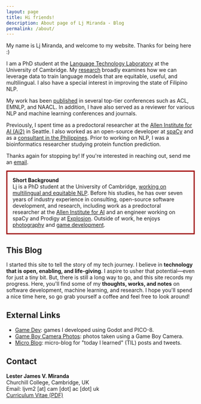 ```yaml
---
layout: page
title: Hi friends!
description: About page of Lj Miranda - Blog
permalink: /about/
---
```


My name is Lj Miranda, and welcome to my website. Thanks for being here :)

I am a PhD student at the [Language Technology Laboratory](https://ltl.mmll.cam.ac.uk/) at the University of Cambridge.
My [research](/research) broadly examines how we can leverage data to train language models that are equitable, useful, and multilingual.
I also have a special interest in improving the state of Filipino NLP.

My work has been [published](https://scholar.google.com/citations?user=2RtnNKEAAAAJ&hl=en) in several top-tier conferences such as ACL, EMNLP, and NAACL.
In addition, I have also served as a reviewer for various NLP and machine learning conferences and journals.

Previously, I spent time as a predoctoral researcher at the [Allen Institute for AI (Ai2)](https://allenai.org/) in Seattle. 
I also worked as an open-source developer at [spaCy](https://spacy.io/) and as a [consultant in the Philippines](https://thinkingmachin.es/).
Prior to working on NLP, I was a bioinformatics researcher studying protein function prediction.

Thanks again for stopping by!
If you're interested in reaching out, send me an [email](mailto:ljvm2@cam.ac.uk).

<p style="border:3px; border-style:solid; border-color:#a00000; padding: 1em;">
<b>Short Background</b><br>
Lj is a PhD student at the University of Cambridge, <a href="https://ltl.mmll.cam.ac.uk/">working on multilingual and equitable NLP</a>.
Before his studies, he has over seven years of industry experience in consulting, open-source software development, and research, including work as a predoctoral researcher at the <a href="https://allenai.org">Allen Institute for AI</a> and an engineer working on spaCy and Prodigy at <a href="https://explosion.ai">Explosion</a>.
Outside of work, he enjoys <a href="https://ljvmiranda921.github.io/gallery">photography</a> and <a href="https://ljvmiranda921.itch.io">game development</a>.
</p>

## This Blog

I started this site to tell the story of my tech journey. I believe in
**technology that is open, enabling, and life-giving**. I aspire to usher that
potential&mdash;even for just a tiny bit. But, there is still a long way to go,
and this site records my progress.
Here, you'll find some of my **thoughts, works, and notes** on software
development, machine learning, and research. I hope you'll spend a nice time
here, so go grab yourself a coffee and feel free to look around!



## External Links

- <i class="fab fa-itch-io"></i> [Game Dev](https://ljvmiranda921.itch.io): games I developed using Godot and PICO-8.
- <i class="fas fa-camera"></i> [Game Boy Camera Photos](https://ljvmiranda921.github.io/gallery): photos taken using a Game Boy Camera.
- <i class="fab fa-twitter"></i> [Micro Blog](https://ljvmiranda.micro.blog): micro-blog for "today I learned" (TIL) posts and tweets.

## Contact

**Lester James V. Miranda**  
Churchill College, Cambridge, UK  
Email: ljvm2 [at] cam [dot] ac [dot] uk    
[Curriculum Vitae (PDF)](https://storage.googleapis.com/ljvmiranda/cv.pdf)

<script type="text/javascript" src="https://cdnjs.buymeacoffee.com/1.0.0/button.prod.min.js" data-name="bmc-button" data-slug="ljvmiranda921" data-color="#828282" data-emoji=""  data-font="Lato" data-text="Buy me a coffee" data-outline-color="#ffffff" data-font-color="#ffffff" data-coffee-color="#FFDD00" ></script>

<!-- <style>.bmc-button img{width: 35px !important;margin-bottom: 1px !important;box-shadow: none !important;border: none !important;vertical-align: middle !important;}.bmc-button{padding: 7px 10px 7px 10px !important;line-height: 35px !important;height:51px !important;min-width:217px !important;text-decoration: none !important;display:inline-flex !important;color:#ffffff !important;background-color:#5F7FFF !important;border-radius: 5px !important;border: 1px solid transparent !important;padding: 7px 10px 7px 10px !important;font-size: 28px !important;letter-spacing:0.6px !important;box-shadow: 0px 1px 2px rgba(190, 190, 190, 0.5) !important;-webkit-box-shadow: 0px 1px 2px 2px rgba(190, 190, 190, 0.5) !important;margin: 0 auto !important;font-family:'Cookie', cursive !important;-webkit-box-sizing: border-box !important;box-sizing: border-box !important;-o-transition: 0.3s all linear !important;-webkit-transition: 0.3s all linear !important;-moz-transition: 0.3s all linear !important;-ms-transition: 0.3s all linear !important;transition: 0.3s all linear !important;}.bmc-button:hover, .bmc-button:active, .bmc-button:focus {-webkit-box-shadow: 0px 1px 2px 2px rgba(190, 190, 190, 0.5) !important;text-decoration: none !important;box-shadow: 0px 1px 2px 2px rgba(190, 190, 190, 0.5) !important;opacity: 0.85 !important;color:#ffffff !important;}</style><link href="https://fonts.googleapis.com/css?family=Cookie" rel="stylesheet"><a class="bmc-button" target="_blank" href="https://www.buymeacoffee.com/ljvmiranda921"><img src="https://cdn.buymeacoffee.com/buttons/bmc-new-btn-logo.svg" alt="Buy me a coffee"><span style="margin-left:15px;font-size:28px !important;">Buy me a coffee</span></a> -->
